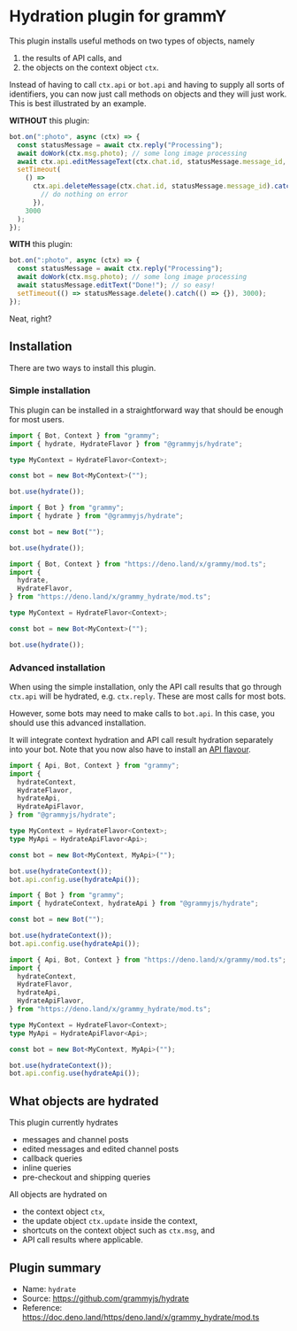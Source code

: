 # Hydration plugin for grammY

This plugin installs useful methods on two types of objects, namely

1. the results of API calls, and
2. the objects on the context object `ctx`.

Instead of having to call `ctx.api` or `bot.api` and having to supply all sorts of identifiers, you can now just call methods on objects and they will just work.
This is best illustrated by an example.

**WITHOUT** this plugin:

```ts
bot.on(":photo", async (ctx) => {
  const statusMessage = await ctx.reply("Processing");
  await doWork(ctx.msg.photo); // some long image processing
  await ctx.api.editMessageText(ctx.chat.id, statusMessage.message_id, "Done!");
  setTimeout(
    () =>
      ctx.api.deleteMessage(ctx.chat.id, statusMessage.message_id).catch(() => {
        // do nothing on error
      }),
    3000
  );
});
```

**WITH** this plugin:

```ts
bot.on(":photo", async (ctx) => {
  const statusMessage = await ctx.reply("Processing");
  await doWork(ctx.msg.photo); // some long image processing
  await statusMessage.editText("Done!"); // so easy!
  setTimeout(() => statusMessage.delete().catch(() => {}), 3000);
});
```

Neat, right?

## Installation

There are two ways to install this plugin.

### Simple installation

This plugin can be installed in a straightforward way that should be enough for most users.

<CodeGroup>
  <CodeGroupItem title="TS" active>

```ts
import { Bot, Context } from "grammy";
import { hydrate, HydrateFlavor } from "@grammyjs/hydrate";

type MyContext = HydrateFlavor<Context>;

const bot = new Bot<MyContext>("");

bot.use(hydrate());
```

 </CodeGroupItem>
 <CodeGroupItem title="JS">

```js
import { Bot } from "grammy";
import { hydrate } from "@grammyjs/hydrate";

const bot = new Bot("");

bot.use(hydrate());
```

 </CodeGroupItem>
 <CodeGroupItem title="Deno">

```ts
import { Bot, Context } from "https://deno.land/x/grammy/mod.ts";
import {
  hydrate,
  HydrateFlavor,
} from "https://deno.land/x/grammy_hydrate/mod.ts";

type MyContext = HydrateFlavor<Context>;

const bot = new Bot<MyContext>("");

bot.use(hydrate());
```

 </CodeGroupItem>
</CodeGroup>

### Advanced installation

When using the simple installation, only the API call results that go through `ctx.api` will be hydrated, e.g. `ctx.reply`.
These are most calls for most bots.

However, some bots may need to make calls to `bot.api`.
In this case, you should use this advanced installation.

It will integrate context hydration and API call result hydration separately into your bot.
Note that you now also have to install an [API flavour](/advanced/transformers.html#api-flavouring).

<CodeGroup>
  <CodeGroupItem title="TS" active>

```ts
import { Api, Bot, Context } from "grammy";
import {
  hydrateContext,
  HydrateFlavor,
  hydrateApi,
  HydrateApiFlavor,
} from "@grammyjs/hydrate";

type MyContext = HydrateFlavor<Context>;
type MyApi = HydrateApiFlavor<Api>;

const bot = new Bot<MyContext, MyApi>("");

bot.use(hydrateContext());
bot.api.config.use(hydrateApi());
```

 </CodeGroupItem>
 <CodeGroupItem title="JS">

```js
import { Bot } from "grammy";
import { hydrateContext, hydrateApi } from "@grammyjs/hydrate";

const bot = new Bot("");

bot.use(hydrateContext());
bot.api.config.use(hydrateApi());
```

 </CodeGroupItem>
 <CodeGroupItem title="Deno">

```ts
import { Api, Bot, Context } from "https://deno.land/x/grammy/mod.ts";
import {
  hydrateContext,
  HydrateFlavor,
  hydrateApi,
  HydrateApiFlavor,
} from "https://deno.land/x/grammy_hydrate/mod.ts";

type MyContext = HydrateFlavor<Context>;
type MyApi = HydrateApiFlavor<Api>;

const bot = new Bot<MyContext, MyApi>("");

bot.use(hydrateContext());
bot.api.config.use(hydrateApi());
```

 </CodeGroupItem>
</CodeGroup>

## What objects are hydrated

This plugin currently hydrates

- messages and channel posts
- edited messages and edited channel posts
- callback queries
- inline queries
- pre-checkout and shipping queries

All objects are hydrated on

- the context object `ctx`,
- the update object `ctx.update` inside the context,
- shortcuts on the context object such as `ctx.msg`, and
- API call results where applicable.

## Plugin summary

- Name: `hydrate`
- Source: <https://github.com/grammyjs/hydrate>
- Reference: <https://doc.deno.land/https/deno.land/x/grammy_hydrate/mod.ts>
